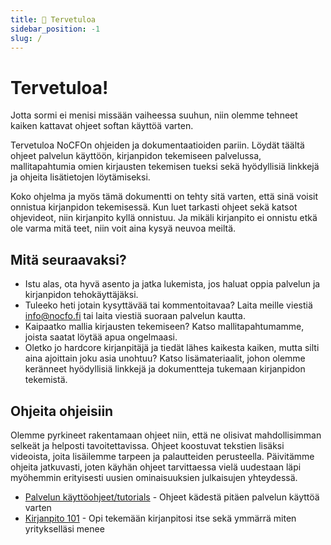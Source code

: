 ```yaml
---
title: 👋 Tervetuloa
sidebar_position: -1
slug: /
---
```


# Tervetuloa!

Jotta sormi ei menisi missään vaiheessa suuhun, niin olemme tehneet kaiken kattavat ohjeet softan käyttöä varten.

Tervetuloa NoCFOn ohjeiden ja dokumentaatioiden pariin. Löydät täältä ohjeet palvelun käyttöön, kirjanpidon tekemiseen palvelussa, mallitapahtumia omien kirjausten tekemisen tueksi sekä hyödyllisiä linkkejä ja ohjeita lisätietojen löytämiseksi.

Koko ohjelma ja myös tämä dokumentti on tehty sitä varten, että sinä voisit onnistua kirjanpidon tekemisessä. Kun luet tarkasti ohjeet sekä katsot ohjevideot, niin kirjanpito kyllä onnistuu. Ja mikäli kirjanpito ei onnistu etkä ole varma mitä teet, niin voit aina kysyä neuvoa meiltä.

## Mitä seuraavaksi?

- Istu alas, ota hyvä asento ja jatka lukemista, jos haluat oppia palvelun ja kirjanpidon tehokäyttäjäksi.
- Tuleeko heti jotain kysyttävää tai kommentoitavaa? Laita meille viestiä info@nocfo.fi tai laita viestiä suoraan palvelun kautta.
- Kaipaatko mallia kirjausten tekemiseen? Katso mallitapahtumamme, joista saatat löytää apua ongelmaasi.
- Oletko jo hardcore kirjanpitäjä ja tiedät lähes kaikesta kaiken, mutta silti aina ajoittain joku asia unohtuu? Katso lisämateriaalit, johon olemme keränneet hyödyllisiä linkkejä ja dokumentteja tukemaan kirjanpidon tekemistä.

## Ohjeita ohjeisiin

Olemme pyrkineet rakentamaan ohjeet niin, että ne olisivat mahdollisimman selkeät ja helposti tavoitettavissa. Ohjeet koostuvat tekstien lisäksi videoista, joita lisäilemme tarpeen ja palautteiden perusteella. Päivitämme ohjeita jatkuvasti, joten käyhän ohjeet tarvittaessa vielä uudestaan läpi myöhemmin erityisesti uusien ominaisuuksien julkaisujen yhteydessä.

- [Palvelun käyttöohjeet/tutorials](https://docs.nocfo.io/tutorials/introduction) - Ohjeet kädestä pitäen palvelun käyttöä varten
- [Kirjanpito 101](https://docs.nocfo.io/accounting/introduction) - Opi tekemään kirjanpitosi itse sekä ymmärrä miten yritykselläsi menee
